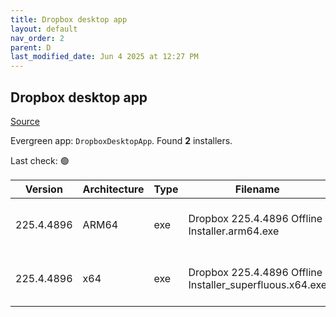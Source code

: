 ```yaml
---
title: Dropbox desktop app
layout: default
nav_order: 2
parent: D
last_modified_date: Jun 4 2025 at 12:27 PM
---
```


## Dropbox desktop app

[Source](https://www.dropbox.com/desktop)

Evergreen app: `DropboxDesktopApp`. Found **2** installers.

Last check: 🟢

| Version    | Architecture | Type | Filename                                                 | URI                                                                                                                                                                                                                                |
| ---------- | ------------ | ---- | -------------------------------------------------------- | ---------------------------------------------------------------------------------------------------------------------------------------------------------------------------------------------------------------------------------- |
| 225.4.4896 | ARM64        | exe  | Dropbox 225.4.4896 Offline Installer.arm64.exe           | [https://edge.dropboxstatic.com/dbx-releng/client/Dropbox%20225.4.4896%20Offline%20Installer.arm64.exe](https://edge.dropboxstatic.com/dbx-releng/client/Dropbox%20225.4.4896%20Offline%20Installer.arm64.exe)                     |
| 225.4.4896 | x64          | exe  | Dropbox 225.4.4896 Offline Installer_superfluous.x64.exe | [https://edge.dropboxstatic.com/dbx-releng/client/Dropbox%20225.4.4896%20Offline%20Installer_superfluous.x64.exe](https://edge.dropboxstatic.com/dbx-releng/client/Dropbox%20225.4.4896%20Offline%20Installer_superfluous.x64.exe) |
